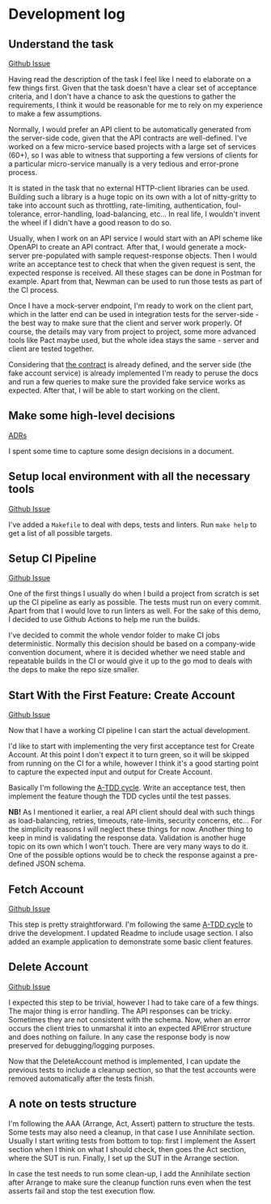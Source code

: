 # Development log

## Understand the task
[Github Issue](https://github.com/screwyprof/form3api/issues/1)

Having read the description of the task I feel like I need to elaborate on a few things first. Given that the task
doesn't have a clear set of acceptance criteria, and I don't have a chance to ask the questions to gather the
requirements, I think it would be reasonable for me to rely on my experience to make a few assumptions.

Normally, I would prefer an API client to be automatically generated from the server-side code, given that the API
contracts are well-defined. I've worked on a few micro-service based projects with a large set of services (60+),
so I was able to witness that supporting a few versions of clients for a particular micro-service manually is a very
tedious and error-prone process.

It is stated in the task that no external HTTP-client libraries can be used. Building such a library is a huge topic on
its own with a lot of nitty-gritty to take into account such as throttling, rate-limiting, authentication,
foul-tolerance, error-handling, load-balancing, etc… In real life, I wouldn't invent the wheel if I didn't have a good
reason to do so.

Usually, when I work on an API service I would start with an API scheme like OpenAPI to create an API contract.
After that, I would generate a mock-server pre-populated with sample request-response objects. Then I would write
an acceptance test to check that when the given request is sent, the expected response is received. All these stages
can be done in Postman for example. Apart from that, Newman can be used to run those tests as part of the CI process.

Once I have a mock-server endpoint, I'm ready to work on the client part, which in the latter end can be used in
integration tests for the server-side - the best way to make sure that the client and server work properly. Of course,
the details may vary from project to project, some more advanced tools like Pact maybe used, but the whole idea stays
the same - server and client are tested together.

Considering that [the contract](https://developer.form3.tech/#9642bfad-d524-49c2-857c-f6becb69bd90) is already defined,
and the server side (the fake account service) is already implemented I'm ready to peruse the docs and run a few queries
to make sure the provided fake service works as expected. After that, I will be able to start working on the client.

## Make some high-level decisions
[ADRs](https://github.com/screwyprof/form3api/blob/create_account/docs/ADR.md)

I spent some time to capture some design decisions in a document.

## Setup local environment with all the necessary tools
[Github Issue](https://github.com/screwyprof/form3api/issues/2)

I've added a `Makefile` to deal with deps, tests and linters. Run `make help` to get a list of all possible targets.

## Setup CI Pipeline
[Github Issue](https://github.com/screwyprof/form3api/issues/4)

One of the first things I usually do when I build a project from scratch is set up the CI pipeline as early as possible. 
The tests must run on every commit. Apart from that I would love to run linters as well. For the sake of this demo, 
I decided to use Github Actions to help me run the builds.

I've decided to commit the whole vendor folder to make CI jobs deterministic. Normally this decision should be based on 
a company-wide convention document, where it is decided whether we need stable and repeatable builds in the CI or would 
give it up to the go mod to deals with the deps to make the repo size smaller.

## Start With the First Feature: Create Account
[Github Issue](https://github.com/screwyprof/form3api/issues/8)

Now that I have a working CI pipeline I can start the actual development. 

I'd like to start with implementing the very first acceptance test for Create Account. At this point I don't expect it 
to turn green, so it will be skipped from running on the CI for a while, however I think it's a good starting point to 
capture the expected input and output for Create Account. 

Basically I'm following the [A-TDD cycle](https://www.agilealliance.org/glossary/atdd/). Write an acceptance test, then 
implement the feature though the TDD cycles until the test passes.

**NB!** As I mentioned it earlier, a real API client should deal with such things as load-balancing, retries, timeouts, 
rate-limits, security concerns, etc... For the simplicity reasons I will neglect these things for now. Another thing to 
keep in mind is validating the response data. Validation is another huge topic on its own which I won't touch. There are 
very many ways to do it. One of the possible options would be to check the response against a pre-defined JSON schema.

## Fetch Account
[Github Issue](https://github.com/screwyprof/form3api/issues/10)

This step is pretty straightforward. I'm following the same [A-TDD cycle](https://www.agilealliance.org/glossary/atdd/)
to drive the development. I updated Readme to include usage section. I also added an example application to demonstrate
some basic client features.

## Delete Account
[Github Issue](https://github.com/screwyprof/form3api/issues/12)

I expected this step to be trivial, however I had to take care of a few things. The major thing is error handling.
The API responses can be tricky. Sometimes they are not consistent with the schema. Now, when an error occurs the client 
tries to unmarshal it into an expected APIError structure and does nothing on failure. In any case the response body is
now preserved for debugging/logging purposes.

Now that the DeleteAccount method is implemented, I can update the previous tests to include a cleanup section, so that
the test accounts were removed automatically after the tests finish.

## A note on tests structure

I'm following the AAA (Arrange, Act, Assert) pattern to structure the tests. Some tests may
also need a cleanup, in that case I use Annihilate section. Usually I start writing tests from bottom to top: first
I implement the Assert section when I think on what I should check, then goes the Act section, where the SUT is run.
Finally, I set up the SUT in the Arrange section.

In case the test needs to run some clean-up, I add the Annihilate section after Arrange to make sure the cleanup
function runs even when the test asserts fail and stop the test execution flow.